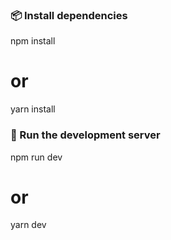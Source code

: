 
### 📦 Install dependencies

npm install
# or
yarn install

### 🧪 Run the development server

npm run dev
# or
yarn dev

